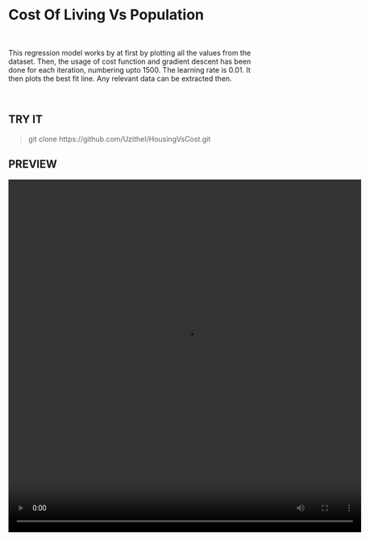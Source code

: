 <h1>Cost Of Living Vs Population</h1>
<br>
<p>This regression model works by at first by plotting all the values from the dataset. Then, the usage of cost function and gradient descent has been done for each iteration, numbering upto 1500. The learning rate is 0.01. It then plots the best fit line. Any relevant data can be extracted then.</p>
<br>
<h2>TRY IT</h2>
<blockquote>git clone https://github.com/UzitheI/HousingVsCost.git</blockquote>
<h2>PREVIEW</h2>
<video width="700" height="700" controls>
  <source src="./vid.mp4" type="video/mp4">
</video>

